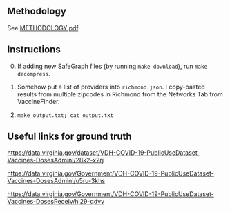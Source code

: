 ## Methodology

See [METHODOLOGY.pdf](./METHODOLOGY.pdf).

## Instructions

0. If adding new SafeGraph files (by running `make download`), run `make decompress`.

1. Somehow put a list of providers into `richmond.json`. I copy-pasted results from multiple zipcodes in Richmond from the Networks Tab from VaccineFinder.

2. `make output.txt; cat output.txt`

## Useful links for ground truth

https://data.virginia.gov/dataset/VDH-COVID-19-PublicUseDataset-Vaccines-DosesAdmini/28k2-x2rj

https://data.virginia.gov/Government/VDH-COVID-19-PublicUseDataset-Vaccines-DosesAdmini/u5ru-3khs

https://data.virginia.gov/Government/VDH-COVID-19-PublicUseDataset-Vaccines-DosesReceiv/hi29-qdvv
